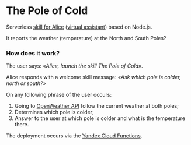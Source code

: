 # The Pole of Cold

Serverless [skill for Alice](https://dialogs.yandex.ru/store/skills/8039a055-polyus-holod) ([virtual assistant](<https://en.wikipedia.org/wiki/Alice_(virtual_assistant)>)) based on Node.js.

It reports the weather (temperature) at the North and South Poles?

### How does it work?

The user says: «_Alice, launch the skill The Pole of Cold_».

Alice responds with a welcome skill message: «_Ask which pole is colder, north or south?_»

On any following phrase of the user occurs:

1. Going to [OpenWeather API](https://openweathermap.org/api) follow the current weather at both poles;
2. Determines which pole is colder;
3. Answer to the user at which pole is colder and what is the temperature there.

The deployment occurs via the [Yandex Cloud Functions](https://cloud.yandex.com/en/services/functions).
